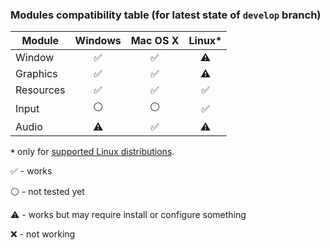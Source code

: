 ### Modules compatibility table (for latest state of `develop` branch)

|   Module  |       Windows      |       Mac OS X     |        Linux*      |
|-----------|:------------------:|:------------------:|:------------------:|
| Window    | :white_check_mark: | :white_check_mark: |      :warning:     |
| Graphics  | :white_check_mark: | :white_check_mark: |      :warning:     |
| Resources | :white_check_mark: | :white_check_mark: | :white_check_mark: |
| Input     |   :white_circle:   |   :white_circle:   | :white_check_mark: |
| Audio     |      :warning:     | :white_check_mark: |      :warning:     |

 **`*`** only for [supported Linux distributions](https://github.com/dotnet/core/blob/master/release-notes/2.0/2.0-supported-os.md).
 
 :white_check_mark: - works
 
 :white_circle: - not tested yet
 
 :warning: - works but may require install or configure something
 
 :x: - not working
